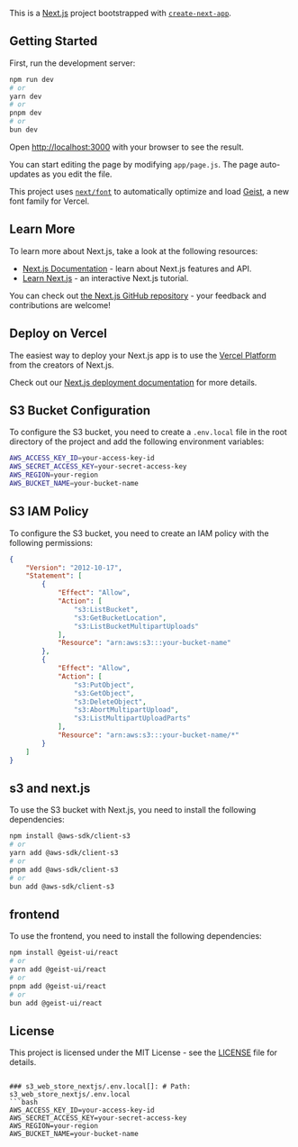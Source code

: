 This is a [Next.js](https://nextjs.org) project bootstrapped with [`create-next-app`](https://nextjs.org/docs/app/api-reference/cli/create-next-app).

## Getting Started

First, run the development server:

```bash
npm run dev
# or
yarn dev
# or
pnpm dev
# or
bun dev
```

Open [http://localhost:3000](http://localhost:3000) with your browser to see the result.

You can start editing the page by modifying `app/page.js`. The page auto-updates as you edit the file.

This project uses [`next/font`](https://nextjs.org/docs/app/building-your-application/optimizing/fonts) to automatically optimize and load [Geist](https://vercel.com/font), a new font family for Vercel.

## Learn More

To learn more about Next.js, take a look at the following resources:

- [Next.js Documentation](https://nextjs.org/docs) - learn about Next.js features and API.
- [Learn Next.js](https://nextjs.org/learn) - an interactive Next.js tutorial.

You can check out [the Next.js GitHub repository](https://github.com/vercel/next.js) - your feedback and contributions are welcome!

## Deploy on Vercel

The easiest way to deploy your Next.js app is to use the [Vercel Platform](https://vercel.com/new?utm_medium=default-template&filter=next.js&utm_source=create-next-app&utm_campaign=create-next-app-readme) from the creators of Next.js.

Check out our [Next.js deployment documentation](https://nextjs.org/docs/app/building-your-application/deploying) for more details.

## S3 Bucket Configuration

To configure the S3 bucket, you need to create a `.env.local` file in the root directory of the project and add the following environment variables:

```bash
AWS_ACCESS_KEY_ID=your-access-key-id
AWS_SECRET_ACCESS_KEY=your-secret-access-key
AWS_REGION=your-region
AWS_BUCKET_NAME=your-bucket-name
```

## S3 IAM Policy

To configure the S3 bucket, you need to create an IAM policy with the following permissions:

```json
{
    "Version": "2012-10-17",
    "Statement": [
        {
            "Effect": "Allow",
            "Action": [
                "s3:ListBucket",
                "s3:GetBucketLocation",
                "s3:ListBucketMultipartUploads"
            ],
            "Resource": "arn:aws:s3:::your-bucket-name"
        },
        {
            "Effect": "Allow",
            "Action": [
                "s3:PutObject",
                "s3:GetObject",
                "s3:DeleteObject",
                "s3:AbortMultipartUpload",
                "s3:ListMultipartUploadParts"
            ],
            "Resource": "arn:aws:s3:::your-bucket-name/*"
        }
    ]
}
```

## s3 and next.js

To use the S3 bucket with Next.js, you need to install the following dependencies:

```bash
npm install @aws-sdk/client-s3
# or
yarn add @aws-sdk/client-s3
# or
pnpm add @aws-sdk/client-s3
# or
bun add @aws-sdk/client-s3
```

## frontend

To use the frontend, you need to install the following dependencies:

```bash
npm install @geist-ui/react
# or
yarn add @geist-ui/react
# or
pnpm add @geist-ui/react
# or
bun add @geist-ui/react
```

## License

This project is licensed under the MIT License - see the [LICENSE](LICENSE) file for details.
```

### s3_web_store_nextjs/.env.local[]: # Path: s3_web_store_nextjs/.env.local
```bash
AWS_ACCESS_KEY_ID=your-access-key-id
AWS_SECRET_ACCESS_KEY=your-secret-access-key
AWS_REGION=your-region
AWS_BUCKET_NAME=your-bucket-name
```




